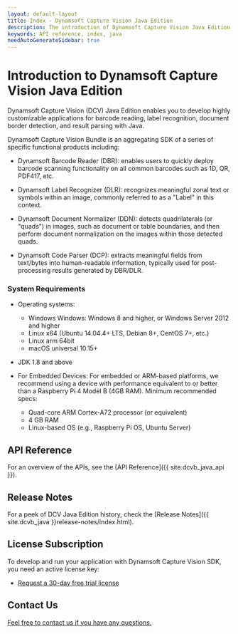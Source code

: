 ```yaml
---
layout: default-layout
title: Index - Dynamsoft Capture Vision Java Edition
description: The introduction of Dynamsoft Capture Vision Java Edition.
keywords: API reference, index, java
needAutoGenerateSidebar: true
---
```


# Introduction to Dynamsoft Capture Vision Java Edition

Dynamsoft Capture Vision (DCV) Java Edition enables you to develop highly customizable applications for barcode reading, label recognition, document border detection, and result parsing with Java.

Dynamsoft Capture Vision Bundle is an aggregating SDK of a series of specific functional products including:

- Dynamsoft Barcode Reader (DBR): enables users to quickly deploy barcode scanning functionality on all common barcodes such as 1D, QR, PDF417, etc.

- Dynamsoft Label Recognizer (DLR): recognizes meaningful zonal text or symbols within an image, commonly referred to as a "Label" in this context.

- Dynamsoft Document Normalizer (DDN): detects quadrilaterals (or "quads") in images, such as document or table boundaries, and then perform document normalization on the images within those detected quads.

- Dynamsoft Code Parser (DCP): extracts meaningful fields from text/bytes into human-readable information, typically used for post-processing results generated by DBR/DLR.

### System Requirements

- Operating systems:
  - Windows Windows: Windows 8 and higher, or Windows Server 2012 and higher
  - Linux x64 (Ubuntu 14.04.4+ LTS, Debian 8+, CentOS 7+, etc.)
  - Linux arm 64bit
  - macOS universal 10.15+
- JDK 1.8 and above

- For Embedded Devices:
For embedded or ARM-based platforms, we recommend using a device with performance equivalent to or better than a Raspberry Pi 4 Model B (4GB RAM). Minimum recommended specs:
  - Quad-core ARM Cortex-A72 processor (or equivalent)
  - 4 GB RAM
  - Linux-based OS (e.g., Raspberry Pi OS, Ubuntu Server)

## API Reference

For an overview of the APIs, see the [API Reference]({{ site.dcvb_java_api }}).

## Release Notes

For a peek of DCV Java Edition history, check the [Release Notes]({{ site.dcvb_java }}release-notes/index.html).

## License Subscription

To develop and run your application with Dynamsoft Capture Vision SDK, you need an active license key:

* <a href = "https://www.dynamsoft.com/customer/license/trialLicense?utm_source=docs&product=dcv&package=java" target = "_blank">Request a 30-day free trial license</a>

## Contact Us

<a href = "https://www.dynamsoft.com/company/customer-service/#contact" target = "_blank">Feel free to contact us if you have any questions.</a>
